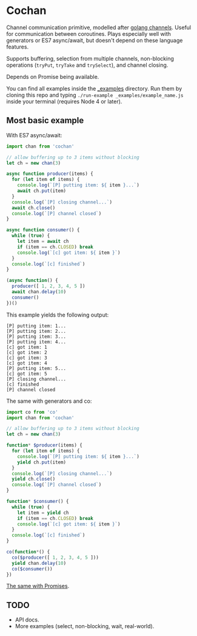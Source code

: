 # Cochan

Channel communication primitive, modelled after [golang channels]. Useful for
communication between coroutines. Plays especially well with generators or
ES7 async/await, but doesn't depend on these language features.

Supports buffering, selection from multiple channels, non-blocking operations
(`tryPut`, `tryTake` and `trySelect`), and channel closing.

Depends on Promise being available.

[golang channels]: https://tour.golang.org/concurrency/2

You can find all examples inside the [_examples](_examples) directory. Run them
by cloning this repo and typing `./run-example _examples/example_name.js` inside
your terminal (requires Node 4 or later).


## Most basic example

With ES7 async/await:

```js
import chan from 'cochan'

// allow buffering up to 3 items without blocking
let ch = new chan(3)

async function producer(items) {
  for (let item of items) {
    console.log(`[P] putting item: ${ item }...`)
    await ch.put(item)
  }
  console.log(`[P] closing channel...`)
  await ch.close()
  console.log(`[P] channel closed`)
}

async function consumer() {
  while (true) {
    let item = await ch
    if (item == ch.CLOSED) break
    console.log(`[c] got item: ${ item }`)
  }
  console.log(`[c] finished`)
}

(async function() {
  producer([ 1, 2, 3, 4, 5 ])
  await chan.delay(10)
  consumer()
})()
```

This example yields the following output:

```text
[P] putting item: 1...
[P] putting item: 2...
[P] putting item: 3...
[P] putting item: 4...
[c] got item: 1
[c] got item: 2
[c] got item: 3
[c] got item: 4
[P] putting item: 5...
[c] got item: 5
[P] closing channel...
[c] finished
[P] channel closed
```

The same with generators and co:

```js
import co from 'co'
import chan from 'cochan'

// allow buffering up to 3 items without blocking
let ch = new chan(3)

function* $producer(items) {
  for (let item of items) {
    console.log(`[P] putting item: ${ item }...`)
    yield ch.put(item)
  }
  console.log(`[P] closing channel...`)
  yield ch.close()
  console.log(`[P] channel closed`)
}

function* $consumer() {
  while (true) {
    let item = yield ch
    if (item == ch.CLOSED) break
    console.log(`[c] got item: ${ item }`)
  }
  console.log(`[c] finished`)
}

co(function*() {
  co($producer([ 1, 2, 3, 4, 5 ]))
  yield chan.delay(10)
  co($consumer())
})
```

[The same with Promises](_examples/basic-promise.js).


## TODO

* API docs.
* More examples (select, non-blocking, wait, real-world).
